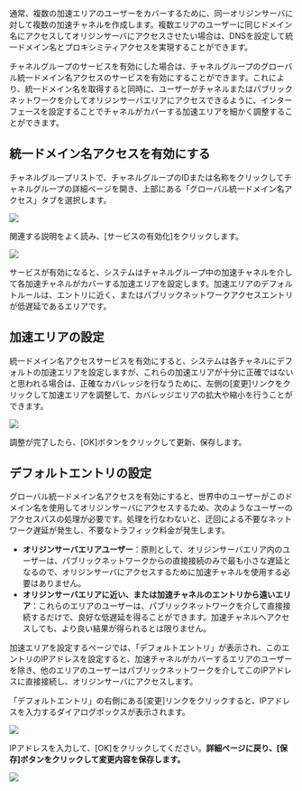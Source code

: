 通常、複数の加速エリアのユーザーをカバーするために、同一オリジンサーバに対して複数の加速チャネルを作成します。複数エリアのユーザーに同じドメイン名にアクセスしてオリジンサーバにアクセスさせたい場合は、DNSを設定して統一ドメイン名とプロキシミティアクセスを実現することができます。

チャネルグループのサービスを有効にした場合は、チャネルグループのグローバル統一ドメイン名アクセスのサービスを有効にすることができます。これにより、統一ドメイン名を取得すると同時に、ユーザーがチャネルまたはパブリックネットワークを介してオリジンサーバエリアにアクセスできるように、インターフェースを設定することでチャネルがカバーする加速エリアを細かく調整することができます。

## 統一ドメイン名アクセスを有効にする

チャネルグループリストで、チャネルグループのIDまたは名称をクリックしてチャネルグループの詳細ページを開き、上部にある「グローバル統一ドメイン名アクセス」タブを選択します。

![](https://main.qcloudimg.com/raw/2233b3d330b7dcb69d50fcde0b009157.png)

関連する説明をよく読み、[サービスの有効化]をクリックします。

![](https://main.qcloudimg.com/raw/f57e7c23646cac2d872bffdfa9fe9c24.png)

サービスが有効になると、システムはチャネルグループ中の加速チャネルを介して各加速チャネルがカバーする加速エリアを設定します。加速エリアのデフォルトルールは、エントリに近く、またはパブリックネットワークアクセスエントリが低遅延であるエリアです。

## 加速エリアの設定

統一ドメイン名アクセスサービスを有効にすると、システムは各チャネルにデフォルトの加速エリアを設定しますが、これらの加速エリアが十分に正確ではないと思われる場合は、正確なカバレッジを行なうために、左側の[変更]リンクをクリックして加速エリアを調整して、カバレッジエリアの拡大や縮小を行うことができます。

![](https://main.qcloudimg.com/raw/e0ced3e46948f09681015dfb2d287005.png)

調整が完了したら、[OK]ボタンをクリックして更新、保存します。

## デフォルトエントリの設定

グローバル統一ドメイン名アクセスを有効にすると、世界中のユーザーがこのドメイン名を使用してオリジンサーバにアクセスするため、次のようなユーザーのアクセスパスの処理が必要です。処理を行なわないと、迂回による不要なネットワーク遅延が発生し、不要なトラフィック料金が発生します。 

- **オリジンサーバエリアユーザー**：原則として、オリジンサーバエリア内のユーザーは、パブリックネットワークからの直接接続のみで最も小さな遅延となるので、オリジンサーバにアクセスするために加速チャネルを使用する必要はありません。
- **オリジンサーバエリアに近い、または加速チャネルのエントリから遠いエリア**：これらのエリアのユーザーは、パブリックネットワークを介して直接接続するだけで、良好な低遅延を得ることができます。加速チャネルへアクセスしても、より良い結果が得られるとは限りません。

加速エリアを設定するページでは、「デフォルトエントリ」が表示され、このエントリのIPアドレスを設定すると、加速チャネルがカバーするエリアのユーザーを除き、他のエリアのユーザーはパブリックネットワークを介してこのIPアドレスに直接接続し、オリジンサーバにアクセスします。

「デフォルトエントリ」の右側にある[変更]リンクをクリックすると、IPアドレスを入力するダイアログボックスが表示されます。

![](https://main.qcloudimg.com/raw/0ac1440ec0e32188691f0208ae72a7b4.png)

IPアドレスを入力して、[OK]をクリックしてください。**詳細ページに戻り、[保存]ボタンをクリックして変更内容を保存します。**

![](https://main.qcloudimg.com/raw/442a142c5ac3ad8fa1e85fbbc7f3523b.png)

